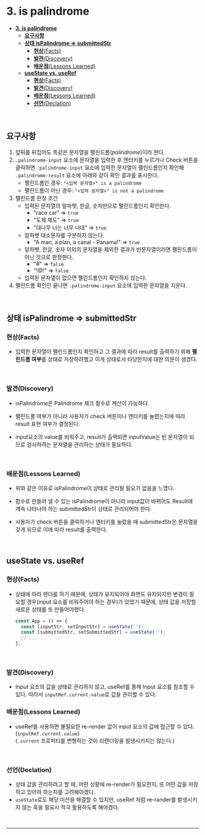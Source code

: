 # **3. is palindrome**

- [**3. is palindrome**](#3-is-palindrome)
  - [**요구사항**](#요구사항)
  - [**상태 isPalindrome =\> submittedStr**](#상태-ispalindrome--submittedstr)
    - [**현상**(Facts)](#현상facts)
    - [**발견**(Discovery)](#발견discovery)
    - [**배운점**(Lessons Learned)](#배운점lessons-learned)
  - [**useState vs. useRef**](#usestate-vs-useref)
    - [**현상**(Facts)](#현상facts-1)
    - [**발견**(Discovery)](#발견discovery-1)
    - [**배운점**(Lessons Learned)](#배운점lessons-learned-1)
    - [**선언**(Declation)](#선언declation)

<br>

## **요구사항**

1. 앞뒤를 뒤집어도 똑같은 문자열을 팰린드롬(_palindrome_)이라 한다.
2. `.palindrome-input` 요소에 문자열을 입력한 후 엔터키를 누르거나 Check 버튼을 클릭하면 `.palindrome-input` 요소에 입력한 문자열이 팰린드롬인지 확인해 `.palindrome-result` 요소에 아래와 같이 확인 결과를 표시한다.
   - 팰린드롬인 경우: `"<입력 문자열>" is a palindrome`
   - 팰린드롬이 아닌 경우: `"<입력 문자열>" is not a palindrome`
3. 팰린드롬 판정 조건
   - 입력된 문자열의 알파벳, 한글, 숫자만으로 팰린드롬인지 확인한다.
     - "race car" ⇒ `true`
     - "도제 제도" ⇒ `true`
     - "대나무 너는 너무 나대" ⇒ `true`
   - 알파벳 대소문자를 구분하지 않는다.
     - "A man, a plan, a canal - Panama!" ⇒ `true`
   - 알파벳, 한글, 숫자 이외의 문자열을 제외한 결과가 빈문자열이라면 팰린드롬이 아닌 것으로 판정한다.
     - "#" ⇒ `false`
     - "!@!" ⇒ `false`
   - 입력된 문자열이 없으면 팰린드롬인지 확인하지 않는다.
4. 팰린드롬 확인인 끝나면 `.palindrome-input` 요소에 입력한 문자열을 지운다.

<br>

## **상태 isPalindrome => submittedStr**

### **현상**(Facts)

- 입력한 문자열이 팰린드롬인지 확인하고 그 결과에 따라 result를 출력하기 위해 **팰린드롬 여부**를 상태로 저장하려했고 이게 상태로서 타당한지에 대한 의문이 생겼다.

<br>

### **발견**(Discovery)

- isPalindrome은 Palindrome 체크 함수로 계산이 가능하다.

- 팰린드롬 여부가 아니라 사용자가 check 버튼이나 엔터키를 눌렸는지에 따라 result 표현 여부가 결정된다.

- input요소의 value를 비워주고, result가 출력되면 inputValue는 빈 문자열이 되므로 검사하려는 문자열을 관리하는 상태가 필요하다.

<br>

### **배운점**(Lessons Learned)

- 위와 같은 이유로 isPalindrome이 상태로 관리될 필요가 없음을 느꼈다.

- 함수로 만들어 낼 수 있는 isPalindrome이 아니라 input값이 바뀌어도 Result에 계속 나타나야 하는 submittedStr이 상태로 관리되어야 한다.

- 사용자가 check 버튼을 클릭하거나 엔터키를 눌렀을 때 submittedStr은 문자열을 갖게 되므로 이에 따라 result를 출력한다.

<br>

## **useState vs. useRef**

### **현상**(Facts)

- 상태에 따라 렌더를 하기 때문에, 상태가 유지되어야 화면도 유지되지만 변경이 필요할 경우(input 요소를 비워주어야 하는 경우)가 있었기 때문에, 상태 값을 저장할 새로운 상태를 또 만들어야했다.
  ```js
  const App = () => {
    const [inputStr, setInputStr] = useState('');
    const [submittedStr, setSubmittedStr] = useState('');
    // ...
  };
  ```

<br>

### **발견**(Discovery)

- Input 요소의 값을 상태로 관리하지 않고, useRef를 통해 Input 요소를 참조할 수 있다. 따라서 `inputRef.current.value`로 값을 관리할 수 있다.

### **배운점**(Lessons Learned)

- useRef를 사용하면 불필요한 re-render 없이 input 요소의 값에 접근할 수 있다. (`inputRef.current.value`)  
  (`.current` 프로퍼티를 변형하는 것이 리렌더링을 발생시키지는 않는다.)

<br>

### **선언**(Declation)

- 상태 값을 관리하려고 할 때, 어떤 상황에 re-render가 필요한지, 또 어떤 값을 저장하고 있어야 하는지를 고려해야겠다.
- `useState`로도 해당 미션을 해결할 수 있지만, useRef 처럼 re-rander를 발생시키지 않는 훅을 필요시 적극 활용하도록 해야겠다.

<br>

---
